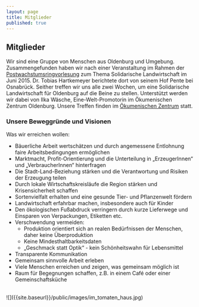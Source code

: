 ```yaml
---
layout: page
title: Mitglieder
published: true
---
```





## Mitglieder

Wir sind eine Gruppe von Menschen aus Oldenburg und Umgebung. Zusammengefunden haben wir nach einer Veranstaltung im Rahmen der [Postwachstumsringvorlesung](http://www.postwachstumsoekonomie.de/) zum Thema Solidarische Landwirtschaft im Juni 2015. Dr. Tobias Hartkemeyer berichtete dort von seinem Hof Pente bei Osnabrück.
Seither treffen wir uns alle zwei Wochen, um eine Solidarische Landwirtschaft für Oldenburg auf die Beine zu stellen. Unterstützt werden wir dabei von Ilka Wäsche, Eine-Welt-Promotorin im Ökumenischen Zentrum Oldenburg. Unsere Treffen finden im [Ökumenischen Zentrum](http://solawi-oldenburg.de/oezo/) statt. 


### Unsere Beweggründe und Visionen
Was wir erreichen wollen:

- Bäuerliche Arbeit wertschätzen und durch angemessene Entlohnung faire Arbeitsbedingungen ermöglichen 
- Marktmacht, Profit-Orientierung und die Unterteilung in „ErzeugerInnen“ und „VerbraucherInnen“ hinterfragen
- Die Stadt-Land-Beziehung stärken und die Verantwortung und Risiken der Erzeugung teilen
- Durch lokale Wirtschaftskreisläufe die Region stärken und Krisensicherheit schaffen
- Sortenvielfalt erhalten und eine gesunde Tier- und Pflanzenwelt fördern
- Landwirtschaft erfahrbar machen, insbesondere auch für Kinder
- Den ökologischen Fußabdruck verringern durch kurze Lieferwege und Einsparen von Verpackungen, Etiketten etc.
- Verschwendung vermeiden:
	- Produktion orientiert sich an realen Bedürfnissen der Menschen, daher keine Überproduktion
    - Keine Mindesthaltbarkeitsdaten
    - „Geschmack statt Optik“ - kein Schönheitswahn für Lebensmittel
- Transparente Kommunikation 
- Gemeinsam sinnvolle Arbeit erleben
- Viele Menschen erreichen und zeigen, was gemeinsam möglich ist
- Raum für Begegnungen schaffen, z.B. in einem Café oder einer Gemeinschaftsküche

<br>
![]({{site.baseurl}}/public/images/im_tomaten_haus.jpg)
